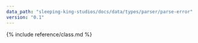 ```yaml
---
data_path: "sleeping-king-studios/docs/data/types/parser/parse-error"
version: "0.1"
---
```


{% include reference/class.md %}
